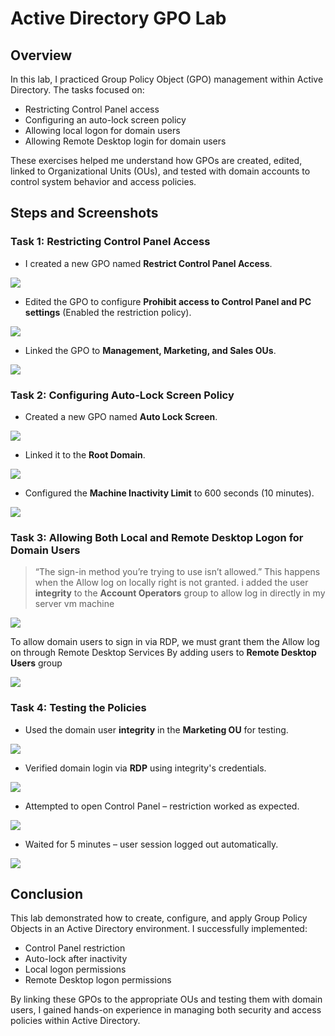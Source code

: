 # Active Directory GPO Lab

## Overview  
In this lab, I practiced Group Policy Object (GPO) management within Active Directory.
The tasks focused on:
- Restricting Control Panel access
- Configuring an auto-lock screen policy
- Allowing local logon for domain users
- Allowing Remote Desktop login for domain users

These exercises helped me understand how GPOs are created, edited, linked to Organizational Units (OUs), and tested with domain accounts to control system behavior and access policies.

## Steps and Screenshots  

### Task 1: Restricting Control Panel Access  

- I created a new GPO named **Restrict Control Panel Access**. 

![](./screenshots/Restrict_Control_Panel_Access.png)  

- Edited the GPO to configure **Prohibit access to Control Panel and PC settings** (Enabled the restriction policy).
  
![](./screenshots/Prohibit_Access_Is_Enabled.png)  

- Linked the GPO to **Management, Marketing, and Sales OUs**. 

![](./screenshots/GPO_Linked.png)  

### Task 2: Configuring Auto-Lock Screen Policy 

- Created a new GPO named **Auto Lock Screen**. 

![](./screenshots/GPO_Auto_Lock_Screen.png)  

- Linked it to the **Root Domain**.  

![](./screenshots/Linked_To_The_Root_Domain.png)  

- Configured the **Machine Inactivity Limit** to 600 seconds (10 minutes). 

![](./screenshots/Inactivity_Limit.png)  

### Task 3: Allowing Both Local and Remote Desktop Logon for Domain Users

> “The sign-in method you’re trying to use isn’t allowed.”
> This happens when the Allow log on locally right is not granted.
> i added the user **integrity** to the **Account Operators** group to allow log in directly in my server vm machine

![](./screenshots/Allow_log_on_locally.png)  

To allow domain users to sign in via RDP, we must grant them the Allow log on through Remote Desktop Services
By adding users to **Remote Desktop Users** group

![](./screenshots/Remote_Desktop_Group.png)  

### Task 4: Testing the Policies  

- Used the domain user **integrity** in the **Marketing OU** for testing.

![](./screenshots/Marketing_User.png)  

- Verified domain login via **RDP** using integrity's credentials.  

![](./screenshots/Sigining_In.png)  

- Attempted to open Control Panel – restriction worked as expected. 

![](./screenshots/Control_Panel_Restrictions_Error.png)  

- Waited for 5 minutes – user session logged out automatically.  

![](./screenshots/Got_Logged_Out.png)  


## Conclusion  

This lab demonstrated how to create, configure, and apply Group Policy Objects in an Active Directory environment.
I successfully implemented:
- Control Panel restriction
- Auto-lock after inactivity
- Local logon permissions
- Remote Desktop logon permissions

By linking these GPOs to the appropriate OUs and testing them with domain users, I gained hands-on experience in managing both security and access policies within Active Directory.
